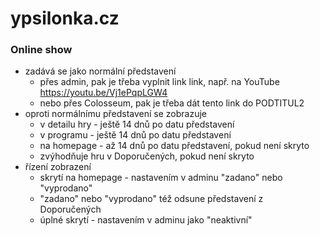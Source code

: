 # ypsilonka.cz

### Online show

* zadává se jako normální představení
	+ přes admin, pak je třeba vyplnit link link, např. na YouTube https://youtu.be/Vj1ePqpLGW4 
	+ nebo přes Colosseum, pak je třeba dát tento link do PODTITUL2
* oproti normálnímu představení se zobrazuje
	+ v detailu hry - ještě 14 dnů po datu představení
	+ v programu - ještě 14 dnů po datu představení
	+ na homepage - až 14 dnů po datu představení, pokud není skryto
	+ zvýhodňuje hru v Doporučených, pokud není skryto
* řízení zobrazení
	+ skrytí na homepage - nastavením v adminu "zadano" nebo "vyprodano"
	+ "zadano" nebo "vyprodano" též odsune představení z Doporučených
	+ úplné skrytí - nastavením v adminu jako "neaktivní"
